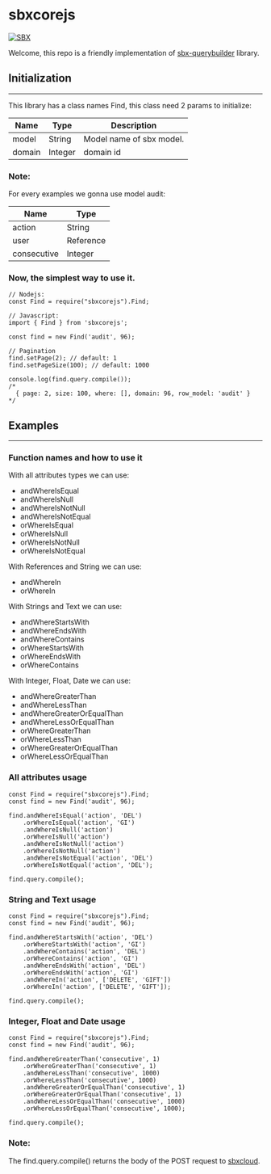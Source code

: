 # sbxcorejs

[![SBX](https://sbxcloud.com/www/api/base/powered-sbx__black.png)](https://sbxcloud.com)

Welcome, this repo is a friendly implementation of [sbx-querybuilder](https://github.com/sbxcloud/sbx-querybuilder) library.

## Initialization
* * *

This library has a class names Find, this class need 2 params to initialize: 

| Name | Type | Description |
| ------ | ------ | ------ |
| model | String | Model name of sbx model. |
| domain | Integer | domain id |

### Note:
For every examples we gonna use model audit:

| Name | Type |
| ------ | ------ |
| action | String |
| user | Reference |
| consecutive | Integer |

### Now, the simplest way to use it.

```
// Nodejs:
const Find = require("sbxcorejs").Find;

// Javascript:
import { Find } from 'sbxcorejs';

const find = new Find('audit', 96);

// Pagination 
find.setPage(2); // default: 1
find.setPageSize(100); // default: 1000

console.log(find.query.compile());
/*
  { page: 2, size: 100, where: [], domain: 96, row_model: 'audit' }
*/
```

## Examples
* * *

### Function names and how to use it

With all attributes types we can use:
- andWhereIsEqual
- andWhereIsNull
- andWhereIsNotNull
- andWhereIsNotEqual
- orWhereIsEqual
- orWhereIsNull
- orWhereIsNotNull
- orWhereIsNotEqual

With References and String we can use:
- andWhereIn
- orWhereIn

With Strings and Text we can use:
- andWhereStartsWith
- andWhereEndsWith
- andWhereContains
- orWhereStartsWith
- orWhereEndsWith
- orWhereContains

With Integer, Float, Date we can use:
- andWhereGreaterThan
- andWhereLessThan
- andWhereGreaterOrEqualThan
- andWhereLessOrEqualThan
- orWhereGreaterThan
- orWhereLessThan
- orWhereGreaterOrEqualThan
- orWhereLessOrEqualThan

### All attributes usage

```
const Find = require("sbxcorejs").Find;
const find = new Find('audit', 96);

find.andWhereIsEqual('action', 'DEL')
    .orWhereIsEqual('action', 'GI')
    .andWhereIsNull('action')
    .orWhereIsNull('action')
    .andWhereIsNotNull('action')
    .orWhereIsNotNull('action')
    .andWhereIsNotEqual('action', 'DEL')
    .orWhereIsNotEqual('action', 'DEL');

find.query.compile();
```

### String and Text usage

```
const Find = require("sbxcorejs").Find;
const find = new Find('audit', 96);

find.andWhereStartsWith('action', 'DEL')
    .orWhereStartsWith('action', 'GI')
    .andWhereContains('action', 'DEL')
    .orWhereContains('action', 'GI')
    .andWhereEndsWith('action', 'DEL')
    .orWhereEndsWith('action', 'GI')
    .andWhereIn('action', ['DELETE', 'GIFT'])
    .orWhereIn('action', ['DELETE', 'GIFT']);

find.query.compile();
```

### Integer, Float and Date usage

```
const Find = require("sbxcorejs").Find;
const find = new Find('audit', 96);

find.andWhereGreaterThan('consecutive', 1)
    .orWhereGreaterThan('consecutive', 1)
    .andWhereLessThan('consecutive', 1000)
    .orWhereLessThan('consecutive', 1000)
    .andWhereGreaterOrEqualThan('consecutive', 1)
    .orWhereGreaterOrEqualThan('consecutive', 1)
    .andWhereLessOrEqualThan('consecutive', 1000)
    .orWhereLessOrEqualThan('consecutive', 1000);

find.query.compile();
```

### Note:

The find.query.compile() returns the body of the POST request to [sbxcloud](https://sbxcloud.com).